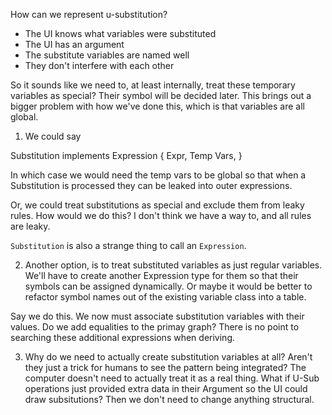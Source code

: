 How can we represent u-substitution?

-   The UI knows what variables were substituted
-   The UI has an argument
-   The substitute variables are named well
-   They don't interfere with each other

So it sounds like we need to, at least internally, treat these temporary
variables as special? Their symbol will be decided later. This brings out a
bigger problem with how we've done this, which is that variables are all global.

1. We could say

Substitution implements Expression { Expr, Temp Vars, }

In which case we would need the temp vars to be global so that when a
Substitution is processed they can be leaked into outer expressions.

Or, we could treat substitutions as special and exclude them from leaky rules.
How would we do this? I don't think we have a way to, and all rules are leaky.

`Substitution` is also a strange thing to call an `Expression`.

2. Another option, is to treat substituted variables as just regular variables.
   We'll have to create another Expression type for them so that their symbols
   can be assigned dynamically. Or maybe it would be better to refactor symbol
   names out of the existing variable class into a table.

Say we do this. We now must associate substitution variables with their values.
Do we add equalities to the primay graph? There is no point to searching these
additional expressions when deriving.

3. Why do we need to actually create substitution variables at all? Aren't they
   just a trick for humans to see the pattern being integrated? The computer
   doesn't need to actually treat it as a real thing. What if U-Sub operations
   just provided extra data in their Argument so the UI could draw subsitutions?
   Then we don't need to change anything structural.
